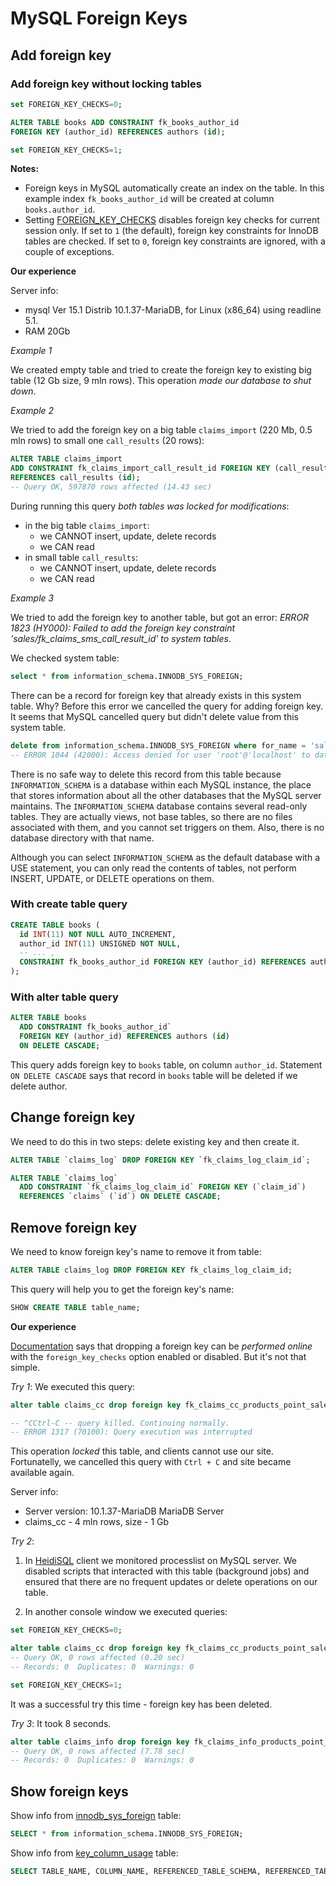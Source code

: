 # MySQL Foreign Keys

## Add foreign key

### Add foreign key without locking tables

```sql
set FOREIGN_KEY_CHECKS=0;

ALTER TABLE books ADD CONSTRAINT fk_books_author_id 
FOREIGN KEY (author_id) REFERENCES authors (id);

set FOREIGN_KEY_CHECKS=1;
```

**Notes:** 

- Foreign keys in MySQL automatically create an index on the table. In this example index `fk_books_author_id` will be created at column `books.author_id`.
- Setting [FOREIGN_KEY_CHECKS](https://dev.mysql.com/doc/refman/8.0/en/server-system-variables.html#sysvar_foreign_key_checks) disables foreign key checks for current session only. If set to `1` (the default), foreign key constraints for InnoDB tables are checked. If set to `0`, foreign key constraints are ignored, with a couple of exceptions.

**Our experience** 

Server info:

- mysql Ver 15.1 Distrib 10.1.37-MariaDB, for Linux (x86_64) using readline 5.1.
- RAM 20Gb

*Example 1* 

We created empty table and tried to create the foreign key to existing big table (12 Gb size, 9 mln rows). 
This operation *made our database to shut down*. 

*Example 2*

We tried to add the foreign key on a big table `claims_import` (220 Mb, 0.5 mln rows) to small one `call_results` (20 rows):

```sql
ALTER TABLE claims_import 
ADD CONSTRAINT fk_claims_import_call_result_id FOREIGN KEY (call_result_id) 
REFERENCES call_results (id);
-- Query OK, 597870 rows affected (14.43 sec)
```

During running this query *both tables was locked for modifications*:

- in the big table `claims_import`:
  - we CANNOT insert, update, delete records 
  - we CAN read
- in small table `call_results`:
  - we CANNOT insert, update, delete records 
  - we CAN read

*Example 3*

We tried to add the foreign key to another table, but got an error:
*ERROR 1823 (HY000): Failed to add the foreign key constraint 'sales/fk_claims_sms_call_result_id' to system tables*.

We checked system table:

```sql
select * from information_schema.INNODB_SYS_FOREIGN;
```

There can be a record for foreign key that already exists in this system table. Why? 
Before this error we cancelled the query for adding foreign key. It seems that MySQL cancelled query but didn't delete value from this system table.

```sql
delete from information_schema.INNODB_SYS_FOREIGN where for_name = 'sales/#sql-10d1_3dcfb';
-- ERROR 1044 (42000): Access denied for user 'root'@'localhost' to database 'information_schema'
```

There is no safe way to delete this record from this table because `INFORMATION_SCHEMA` is a database within each MySQL instance, the place that stores information about all the other databases that the MySQL server maintains. The `INFORMATION_SCHEMA` database contains several read-only tables. They are actually views, not base tables, so there are no files associated with them, and you cannot set triggers on them. Also, there is no database directory with that name.

Although you can select `INFORMATION_SCHEMA` as the default database with a USE statement, you can only read the contents of tables, not perform INSERT, UPDATE, or DELETE operations on them.

### With create table query

```sql
CREATE TABLE books (
  id INT(11) NOT NULL AUTO_INCREMENT,
  author_id INT(11) UNSIGNED NOT NULL,
  -- ... ,
  CONSTRAINT fk_books_author_id FOREIGN KEY (author_id) REFERENCES authors (id) ON DELETE CASCADE
);
```

### With alter table query

```sql
ALTER TABLE books
  ADD CONSTRAINT fk_books_author_id` 
  FOREIGN KEY (author_id) REFERENCES authors (id) 
  ON DELETE CASCADE;
```

This query adds foreign key to `books` table, on column `author_id`.
Statement `ON DELETE CASCADE` says that record in `books` table will be deleted if we delete author.

## Change foreign key

We need to do this in two steps: delete existing key and then create it.

```sql
ALTER TABLE `claims_log` DROP FOREIGN KEY `fk_claims_log_claim_id`;

ALTER TABLE `claims_log`
  ADD CONSTRAINT `fk_claims_log_claim_id` FOREIGN KEY (`claim_id`) 
  REFERENCES `claims` (`id`) ON DELETE CASCADE;
```

## Remove foreign key

We need to know foreign key's name to remove it from table:

```sql
ALTER TABLE claims_log DROP FOREIGN KEY fk_claims_log_claim_id;
```

This query will help you to get the foreign key's name:

```sql
SHOW CREATE TABLE table_name;
```

**Our experience**

[Documentation](https://dev.mysql.com/doc/refman/5.6/en/innodb-online-ddl-operations.html) says that dropping a foreign key can be *performed online* with the `foreign_key_checks` option enabled or disabled. But it's not that simple.

*Try 1*: We executed this query:

```sql
alter table claims_cc drop foreign key fk_claims_cc_products_point_sales_id;

-- ^CCtrl-C -- query killed. Continuing normally.
-- ERROR 1317 (70100): Query execution was interrupted
```
This operation *locked* this table, and clients cannot use our site.
Fortunatelly, we cancelled this query with `Ctrl + C` and site became available again.

Server info:
- Server version: 10.1.37-MariaDB MariaDB Server
- claims_cc - 4 mln rows, size - 1 Gb

*Try 2*: 

1. In [HeidiSQL](https://www.heidisql.com/) client we monitored processlist on MySQL server. We disabled scripts that interacted with this table (background jobs) and ensured that there are no frequent updates or delete operations on our table.

2. In another console window we executed queries:

```sql
set FOREIGN_KEY_CHECKS=0;

alter table claims_cc drop foreign key fk_claims_cc_products_point_sales_id;
-- Query OK, 0 rows affected (0.20 sec)
-- Records: 0  Duplicates: 0  Warnings: 0

set FOREIGN_KEY_CHECKS=1;
```
It was a successful try this time - foreign key has been deleted.

*Try 3*: It took 8 seconds.

```sql
alter table claims_info drop foreign key fk_claims_info_products_point_sales_id;
-- Query OK, 0 rows affected (7.78 sec)
-- Records: 0  Duplicates: 0  Warnings: 0
```

## Show foreign keys

Show info from [innodb_sys_foreign](https://dev.mysql.com/doc/refman/5.7/en/innodb-sys-foreign-table.html) table:

```sql
SELECT * from information_schema.INNODB_SYS_FOREIGN;
```

Show info from [key_column_usage](https://dev.mysql.com/doc/refman/8.0/en/key-column-usage-table.html) table:

```sql
SELECT TABLE_NAME, COLUMN_NAME, REFERENCED_TABLE_SCHEMA, REFERENCED_TABLE_NAME, REFERENCED_COLUMN_NAME from information_schema.KEY_COLUMN_USAGE;
```
